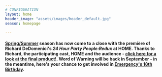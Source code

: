 ```yaml
---
# CONFIGURATION
layout: home
header_image: "assets/images/header_default.jpg"
season: homepage

---
```

#### [Spring/Summer](/current/2017-springsummer) season has now come to a close with the première of Richard DeDomenici's *24 Hour Party People:Redux* at HOME.  Thanks to Richard, the participating cast, HOME and the audience - <a href="http://thereduxproject.com/manchester" target="_blank">click here for a look at the final product!</a>.  Word of Warning will be back in September - in the meantime, here's your chance to get involved in <a href="http://emergencymcr.org" target="_blank">Emergency's 18th Birthday</a>.
